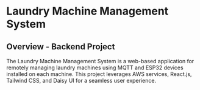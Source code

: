 # Laundry Machine Management System


## Overview - Backend Project

The Laundry Machine Management System is a web-based application for remotely managing laundry machines using MQTT and ESP32 devices installed on each machine. This project leverages AWS services, React.js, Tailwind CSS, and Daisy UI for a seamless user experience.

